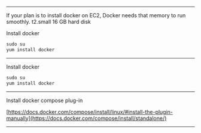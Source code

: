 ------------------------------------------------------------------------------------------------------------------------------
If your plan is to install docker on EC2, Docker needs that memory to run smoothly.
t2.small
16 GB hard disk

Install docker</br>
```python
sudo su
yum install docker
```

------------------------------------------------------------------------------------------------------------------------------
Install docker</br>
```python
sudo su
yum install docker
```

------------------------------------------------------------------------------------------------------------------------------
Install docker compose plug-in</br>

[https://docs.docker.com/compose/install/linux/#install-the-plugin-manually](https://docs.docker.com/compose/install/standalone/)

------------------------------------------------------------------------------------------------------------------------------
